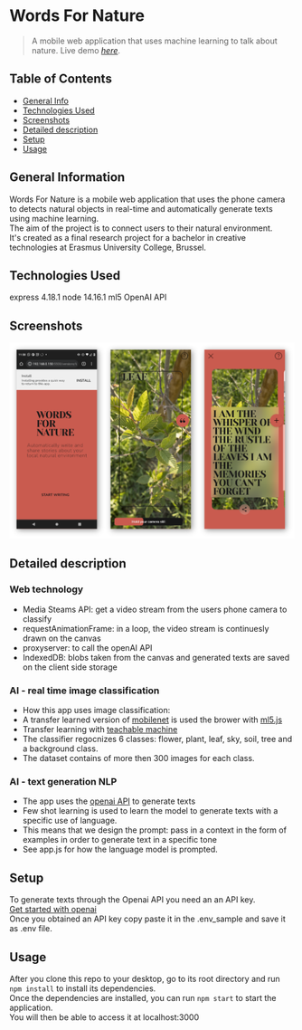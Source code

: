 # Words For Nature

> A mobile web application that uses machine learning to talk about nature.
> Live demo [_here_](https://words-for-nature.herokuapp.com/).

## Table of Contents

- [General Info](#general-information)
- [Technologies Used](#technologies-used)
- [Screenshots](#screenshots)
- [Detailed description](#detailed-description)
- [Setup](#setup)
- [Usage](#usage)

## General Information

Words For Nature is a mobile web application that uses the phone camera to detects natural objects in real-time and automatically generate texts using machine learning.<br /> The aim of the project is to connect users to their natural environment.<br /> It's created as a final research project for a bachelor in creative technologies at Erasmus University College, Brussel.

## Technologies Used

express 4.18.1
node 14.16.1
ml5
OpenAI API

## Screenshots

![Example screenshot](./img/screenshots.png)

## Detailed description

### Web technology

- Media Steams API: get a video stream from the users phone camera to classify
- requestAnimationFrame: in a loop, the video stream is continuesly drawn on the canvas
- proxyserver: to call the openAI API
- IndexedDB: blobs taken from the canvas and generated texts are saved on the client side storage

### AI - real time image classification

- How this app uses image classification:
- A transfer learned version of [mobilenet](https://arxiv.org/abs/1704.04861) is used the brower with [ml5.js](https://learn.ml5js.org/#/reference/image-classifier)
- Transfer learning with [teachable machine](https://teachablemachine.withgoogle.com/)
- The classifier regocnizes 6 classes: flower, plant, leaf, sky, soil, tree and a background class.
- The dataset contains of more then 300 images for each class.

### AI - text generation NLP

- The app uses the [openai API](https://openai.com/api/) to generate texts
- Few shot learning is used to learn the model to generate texts with a specific use of language.
- This means that we design the prompt: pass in a context in the form of examples in order to generate text in a specific tone
- See app.js for how the language model is prompted.

## Setup

To generate texts through the Openai API you need an an API key.<br />
[Get started with openai](https://openai.com/api/)<br />
Once you obtained an API key copy paste it in the .env_sample and save it as .env file.

## Usage

After you clone this repo to your desktop, go to its root directory and run `npm install` to install its dependencies.<br />
Once the dependencies are installed, you can run `npm start` to start the application.<br /> You will then be able to access it at localhost:3000
